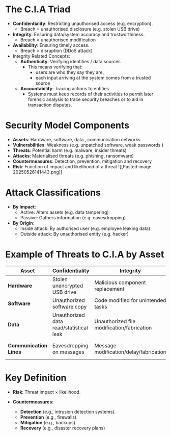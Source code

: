 # The C.I.A Triad
- **Confidentiality**: Restricting unauthorised access (e.g. encryption). 
	- Breach = unauthorised disclosure (e.g. stolen USB drive)
- **Integrity**: Ensuring data/system accuracy and trustworthiness. 
	- Breach = unauthorised modification
- **Availability**: Ensuring timely access. 
	- Breach = disruption (DDoS attack)
- Integrity Related Concepts:
	- **Authenticity**: Verifying identities / data sources
		- This means verifying that: 
			- users are who they say they are,
			- each input arriving at the system comes from a trusted source
	- **Accountability**: Tracing actions to entities
		- Systems must keep records of their activities to permit later forensic analysis to trace security breaches or to aid in transaction disputes.

# Security Model Components
- **Assets**: Hardware, software, data , communication networks
- **Vulnerabilities**: Weakness (e.g. unpatched software, weak passwords )
- **Threats**: Potential harm (e.g. malware, insider threats)
- **Attacks**: Materialised threats (e.g. phishing, ransomware)
- **Countermeasures**: Detection, prevention, mitigation and recovery
- **Risk**: Function of impact and likelihood of a threat
![[Pasted image 20250526141443.png]]

# Attack Classifications
- **By Impact**:
	- Active: Alters assets (e.g. data tampering)
	- Passive: Gathers information (e.g. eavesdropping)
- **By Origin**:
	- Inside attack: By authorised user (e.g. employee leaking data)
	- Outside attack: By unauthorised entity (e.g. hacker)

# Example of Threats to C.I.A by Asset
| **Asset**               | **Confidentiality**                     | **Integrity**                              | **Availability**                      |
| ----------------------- | --------------------------------------- | ------------------------------------------ | ------------------------------------- |
| **Hardware**            | Stolen unencrypted USB drive            | Malicious component replacement            | Equipment theft/disabling             |
| **Software**            | Unauthorized software copy              | Code modified for unintended tasks         | Software deletion                     |
| **Data**                | Unauthorized data read/statistical leak | Unauthorized file modification/fabrication | Data deletion/encryption (ransomware) |
| **Communication Lines** | Eavesdropping on messages               | Message modification/delay/fabrication     | Network destruction (e.g., DDoS)      |

# Key Definition 
- **Risk**: Threat impact × likelihood.
    
- **Countermeasures**:
    - **Detection** (e.g., intrusion detection systems).
    - **Prevention** (e.g., firewalls).
    - **Mitigation** (e.g., backups).
    - **Recovery** (e.g., disaster recovery plans)